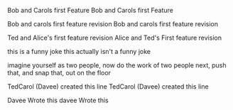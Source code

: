 
Bob and Carols first Feature
Bob and Carols first Feature

Bob and carols first feature revision
Bob and carols first feature revision

Ted and Alice's first feature revision
Alice and Ted's First feature revision

this is a funny joke 
this actually isn't a funny joke

imagine yourself as two people, now do the work of two people
next, push that, and snap that, out on the floor

TedCarol (Davee) created this line
TedCarol (Davee) created this line

Davee Wrote this 
davee Wrote this